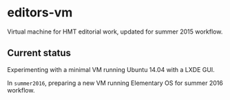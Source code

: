 # editors-vm

Virtual machine for HMT editorial work, updated for summer 2015 workflow.

## Current status ##

Experimenting with a minimal VM running Ubuntu 14.04 with a LXDE GUI.

In `summer2016`, preparing a new VM running Elementary OS for summer 2016 workflow.
